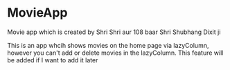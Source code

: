# MovieApp
Movie app which is created by Shri Shri aur 108 baar Shri Shubhang Dixit ji



This is an app whcih shows movies on the home page via lazyColumn,
however you can't add or delete movies in the lazyColumn. This feature will be added if I want to add it later
